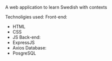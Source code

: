 A web application to learn Swedish with contexts 

Technoligies used:
  Front-end:
  - HTML
  - CSS
  - JS
  Back-end:
  - ExpressJS
  - Axios
  Database:
  - PosgreSQL

